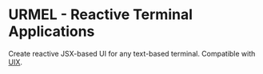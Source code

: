 # URMEL - Reactive Terminal Applications

Create reactive JSX-based UI for any text-based terminal.
Compatible with [UIX](https://uix.unyt.org).